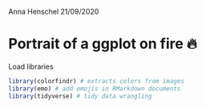 Anna Henschel
21/09/2020

# Portrait of a ggplot on fire 🔥

Load libraries

``` r
library(colorfindr) # extracts colors from images
library(emo) # add emojis in RMarkdown documents
library(tidyverse) # tidy data wrangling
```

